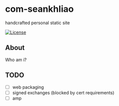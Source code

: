 # com-seankhliao

handcrafted personal static site

[![License](https://img.shields.io/github/license/seankhliao/com-seankhliao.svg?style=for-the-badge&maxAge=31536000)](LICENSE)

## About

Who am i?

## TODO

- [ ] web packaging
- [ ] signed exchanges (blocked by cert requirements)
- [ ] amp
